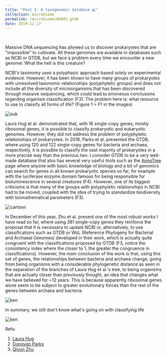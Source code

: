 ```yaml
---
title: "Post 3: A taxogenomic database 💻"
collection: microbiome
permalink: /microbiome/00003_gtdb
date: 2019-12-17
---
```


&nbsp;

Massive DNA sequencing has allowed us to discover prokaryotes that are "impossible" to cultivate. All these genomes are available in databases such as NCBI or GTDB, but we face a problem every time we encounter a new genome: What the hell is this creature?

NCBI's taxonomy uses a polyphasic approach based solely on experimental evidence. However, it has been shown to have many groups of prokaryotes with unresolved taxonomic relationships (polyphyletic groups) and does not include all the diversity of microorganisms that has been discovered through massive sequencing, which could lead to erroneous conclusions regarding organism classification (F3). The problem here is: what resource to use to classify all forms of life? (Figure 1 = F1 in the images) 

![euk](/images/microbiome/00003_paper.jpg)

Laura Hug et al. demonstrated that, with 16 single-copy genes, mostly ribosomal genes, it is possible to classify prokaryotic and eukaryotic genomes. However, they did not address the problem of polyphyletic relationships of prokaryotes. In 2018, Parks et al. presented the GTDB, where using 120 and 122 single-copy genes for bacteria and archaea, respectively, it is possible to classify the vast majority of prokaryotes in a more precise way than the previous two. I consider GTDB to be a very well-made database that also has several very useful tools such as the [AnnoTree](http://annotree.uwaterloo.ca/) page where anyone with basic knowledge of biology and a bit of genomics can search for genes in all known prokaryotic species so far, for example with the luciferase enzyme domain famous for being responsible for bioluminescence in several creatures (F4). However, one of its biggest criticisms is that many of the groups with polyphyletic relationships in NCBI had to be moved, coupled with the idea of trying to standardize biodiversity with biomathematical parameters (F3).

![cartoon](/images/microbiome/00003_anno.jpg)

In December of this year, Zhu et al. present one of the most robust works I have read so far, where using 381 single-copy genes they reinforce the proposal that it is necessary to update NCBI or, alternatively, to use classifications such as GTDB or WoL (Reference Phylogeny for Bacterial and Archaeal Genomes) developed in their work, which is actually quite congruent with the classifications proposed by GTDB (F3, notice the consistency index where the closer to 1, the greater the congruence in classifications). However, the main conclusion of the work is that, using this set of genes, the relationships between bacteria and archaea change, going from being organisms with a considerable phylogenetic distance as seen in the separation of the branches of Laura Hug et al.'s tree, to being organisms that are actually closer than previously thought, an idea that changes what we have believed for ~12 years. This is because apparently ribosomal genes alone seem to be subject to greater evolutionary forces than the rest of the genes between archaea and bacteria.

![ken](/images/microbiome/00003_stats.jpg)

In summary, we still don't know what's going on with classifying life


![ken](/images/microbiome/00003_tree.jpg)



Refs:

1. [Laura Hug](https://www.nature.com/articles/nmicrobiol201648)
2. [Donovan Parks](https://www.nature.com/articles/nbt.4229)
3. [Qiyun Zhu](https://www.nature.com/articles/s41467-019-13443-4)

